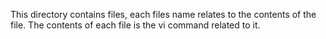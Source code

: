 This directory contains files, each files name relates to the contents of the file. The contents of each file is the vi command related to it.
